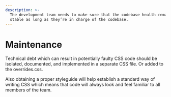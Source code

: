 ```yaml
---
description: >-
  The development team needs to make sure that the codebase health remains
  stable as long as they’re in charge of the codebase.
---
```


# Maintenance

Technical debt which can result in potentially faulty CSS code should be isolated, documented, and implemented in a separate CSS file. Or added to the overrides.css.

Also obtaining a proper styleguide will help establish a standard way of writing CSS which means that code will always look and feel familiar to all members of the team.
